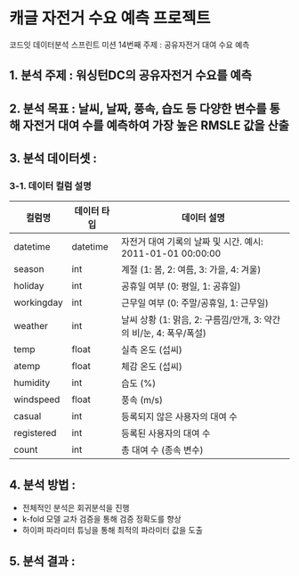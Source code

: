 # 캐글 자전거 수요 예측 프로젝트
코드잇 데이터분석 스프린트 미션 14번째 주제 : 공유자전거 대여 수요 예측
## 1. 분석 주제 : 워싱턴DC의 공유자전거 수요를 예측
## 2. 분석 목표 : 날씨, 날짜, 풍속, 습도 등 다양한 변수를 통해 자전거 대여 수를 예측하여 가장 높은 RMSLE 값을 산출
## 3. 분석 데이터셋 :
### 3-1. 데이터 컬럼 설명
| 컬럼명      | 데이터 타입 | 데이터 설명                                                                 |
|-------------|--------------|------------------------------------------------------------------------------|
| datetime    | datetime     | 자전거 대여 기록의 날짜 및 시간. 예시: 2011-01-01 00:00:00                  |
| season      | int          | 계절 (1: 봄, 2: 여름, 3: 가을, 4: 겨울)                                    |
| holiday     | int          | 공휴일 여부 (0: 평일, 1: 공휴일)                                           |
| workingday  | int          | 근무일 여부 (0: 주말/공휴일, 1: 근무일)                                     |
| weather     | int          | 날씨 상황 (1: 맑음, 2: 구름낌/안개, 3: 약간의 비/눈, 4: 폭우/폭설)          |
| temp        | float        | 실측 온도 (섭씨)                                                           |
| atemp       | float        | 체감 온도 (섭씨)                                                           |
| humidity    | int          | 습도 (%)                                                                   |
| windspeed   | float        | 풍속 (m/s)                                                                 |
| casual      | int          | 등록되지 않은 사용자의 대여 수                                             |
| registered  | int          | 등록된 사용자의 대여 수                                                   |
| count       | int          | 총 대여 수 (종속 변수)                                                    |
## 4. 분석 방법 :
- 전체적인 분석은 회귀분석을 진행
- k-fold 모델 교차 검증을 통해 검증 정확도를 향상
- 하이퍼 파라미터 튜닝을 통해 최적의 파라미터 값을 도출
## 5. 분석 결과 :
